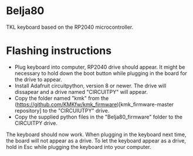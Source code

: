 # Belja80
 
TKL keyboard based on the RP2040 microcontroller.

# Flashing instructions
* Plug keyboard into computer, RP2040 drive should appear. It might be necessary to hold down the boot button while plugging in the board for the drive to appear.
* Install Adafruit circuitpython, version 8 or newer. The drive will dissapear and a drive named "CIRCUITPY" will appear.
* Copy the folder named "kmk" from the (https://github.com/KMKfw/kmk_firmware)[kmk_firmware-master repository] to the "CIRCUIUTPY" drive.
* Copy the supplied python files in the "Belja80_firmware" folder to the CIRCUITPY drive.

The keyboard should now work. When plugging in the keyboard next time, the board will not appear as a drive. To let the keyboard appear as a drive, hold in Esc while plugging the keyboard into your computer.
